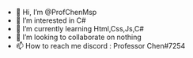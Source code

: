 - 👋 Hi, I’m @ProfChenMsp
- 👀 I’m interested in C#
- 🌱 I’m currently learning Html,Css,Js,C#
- 💞️ I’m looking to collaborate on nothing
- 📫 How to reach me discord : Professor Chen#7254

<!---
ProfChenMsp/ProfChenMsp is a ✨ special ✨ repository because its `README.md` (this file) appears on your GitHub profile.
You can click the Preview link to take a look at your changes.
--->
